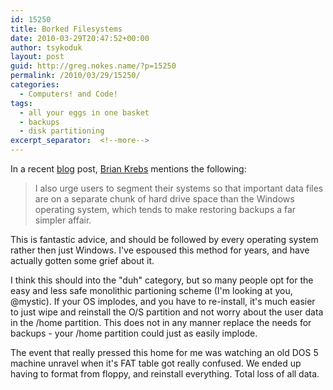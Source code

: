 ```yaml
---
id: 15250
title: Borked Filesystems
date: 2010-03-29T20:47:52+00:00
author: tsykoduk
layout: post
guid: http://greg.nokes.name/?p=15250
permalink: /2010/03/29/15250/
categories:
  - Computers! and Code!
tags:
  - all your eggs in one basket
  - backups
  - disk partitioning
excerpt_separator:  <!--more-->
---
```

In a recent <a title="Removing Viruses from a PC That Won’t Boot —  Krebs on Security" href="http://www.krebsonsecurity.com/2010/03/removing-viruses-from-a-pc-that-wont-boot/">blog</a> post, <a title="About the Author —  Krebs on Security" href="http://www.krebsonsecurity.com/about/">Brian Krebs</a> mentions the following:
<blockquote>I also urge users to segment their systems so that important data files are on a separate chunk of hard drive space than the Windows operating system, which tends to make restoring backups a far simpler affair.</blockquote>
<!--more-->

This is fantastic advice, and should be followed by every operating system rather then just Windows. I've espoused this method for years, and have actually gotten some grief about it.

I think this should into the "duh" category, but so many people opt for the easy and less safe monolithic partioning scheme (I'm looking at you, @mystic). If your OS implodes, and you have to re-install, it's much easier to just wipe and reinstall the O/S partition and not worry about the user data in the /home partition. This does not in any manner replace the needs for backups - your /home partition could just as easily implode.

The event that really pressed this home for me was watching an old DOS 5 machine unravel when it's FAT table got really confused. We ended up having to format from floppy, and reinstall everything. Total loss of all data.